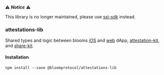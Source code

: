 :warning: **_Notice_** :warning:

This library is no longer maintained, please use [ssi-sdk](https://github.com/hellobloom/ssi-sdk) instead.

### attestations-lib

Shared types and logic between blooms [iOS](https://itunes.apple.com/us/app/bloom-secure-identity/id1380492735) and [web](https://bloom.co/) dApp, [attestation-kit](https://github.com/hellobloom/attestation-kit), and [share-kit](https://github.com/hellobloom/share-kit).

#### Installation

`npm install --save @bloomprotocol/attestations-lib`
